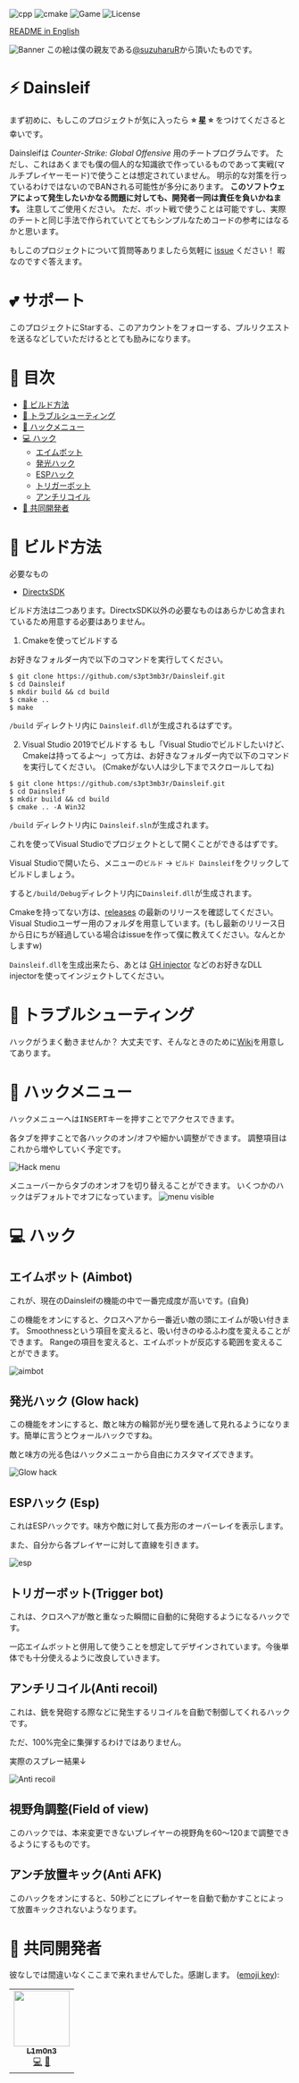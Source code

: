 ![cpp](https://img.shields.io/badge/C%2B%2B-17-%23ff40d9.svg?style=flat)
![cmake](https://img.shields.io/badge/cmake-3.16-yellow)
![Game](https://img.shields.io/badge/Game-CS%3AGO-blue.svg?style=flat)
![License](http://img.shields.io/badge/license-MIT-yellowgreen.svg?style=flat)

[README in English](https://github.com/s3pt3mb3r/Dainsleif/blob/master/README.md)

![Banner](https://user-images.githubusercontent.com/33578715/90953346-22056a00-e49d-11ea-9b63-56f33187e667.png)
この絵は僕の親友である[@suzuharuR](https://twitter.com/suzuharuR)から頂いたものです。

# :zap: Dainsleif

まず初めに、もしこのプロジェクトが気に入ったら **:star: 星 :star:** をつけてくださると幸いです。

Dainsleifは _Counter-Strike: Global Offensive_ 用のチートプログラムです。
ただし、これはあくまでも僕の個人的な知識欲で作っているものであって実戦(マルチプレイヤーモード)で使うことは想定されていません。
明示的な対策を行っているわけではないのでBANされる可能性が多分にあります。 **このソフトウェアによって発生したいかなる問題に対しても、開発者一同は責任を負いかねます。** 注意してご使用ください。
ただ、ボット戦で使うことは可能ですし、実際のチートと同じ手法で作られていてとてもシンプルなためコードの参考にはなるかと思います。

もしこのプロジェクトについて質問等ありましたら気軽に [issue](https://github.com/s3pt3mb3r/Dainsleif/issues) ください！
暇なのですぐ答えます。

# :two_hearts: サポート
このプロジェクトにStarする、このアカウントをフォローする、プルリクエストを送るなどしていただけるととても励みになります。

# :pushpin: 目次

- [:syringe: ビルド方法](#syringe-ビルド方法)
- [:rotating_light: トラブルシューティング](#rotating_light-トラブルシューティング)
- [:scroll: ハックメニュー](#scroll-ハックメニュー)
- [:computer: ハック](#computer-ハック)
    - [エイムボット](#エイムボット)
    - [発光ハック](#発光ハック)
    - [ESPハック](#ESPハック)
    - [トリガーボット](#トリガーボット)
    - [アンチリコイル](#アンチリコイル)
- [:busts_in_silhouette: 共同開発者](#busts_in_silhouette-共同開発者)

# :syringe: ビルド方法

必要なもの
- [DirectxSDK](https://www.microsoft.com/en-au/download/details.aspx?id=6812)

ビルド方法は二つあります。DirectxSDK以外の必要なものはあらかじめ含まれているため用意する必要はありません。

1. Cmakeを使ってビルドする

お好きなフォルダー内で以下のコマンドを実行してください。
```
$ git clone https://github.com/s3pt3mb3r/Dainsleif.git
$ cd Dainsleif
$ mkdir build && cd build
$ cmake ..
$ make
```

`/build` ディレクトリ内に `Dainsleif.dll`が生成されるはずです。

2. Visual Studio 2019でビルドする
もし「Visual Studioでビルドしたいけど、Cmakeは持ってるよ～」って方は、お好きなフォルダー内で以下のコマンドを実行してください。
(Cmakeがない人は少し下までスクロールしてね)
```
$ git clone https://github.com/s3pt3mb3r/Dainsleif.git
$ cd Dainsleif
$ mkdir build && cd build
$ cmake .. -A Win32
```
`/build` ディレクトリ内に `Dainsleif.sln`が生成されます。

これを使ってVisual Studioでプロジェクトとして開くことができるはずです。

Visual Studioで開いたら、メニューの`ビルド` → `ビルド Dainsleif`をクリックしてビルドしましょう。

すると`/build/Debug`ディレクトリ内に`Dainsleif.dll`が生成されます。

Cmakeを持ってない方は、[releases](https://github.com/s3pt3mb3r/Dainsleif/releases) の最新のリリースを確認してください。
Visual Studioユーザー用のフォルダを用意しています。(もし最新のリリース日から日にちが経過している場合はissueを作って僕に教えてください。なんとかしますw)

`Dainsleif.dll`を生成出来たら、あとは [GH injector](https://guidedhacking.com/resources/guided-hacking-dll-injector.4/) などのお好きなDLL injectorを使ってインジェクトしてください。

# :rotating_light: トラブルシューティング

ハックがうまく動きませんか？ 大丈夫です、そんなときのために[Wiki](https://github.com/s3pt3mb3r/Dainsleif/wiki/Trouble-shooting)を用意してあります。

# :scroll: ハックメニュー

ハックメニューへは<kbd>INSERT</kbd>キーを押すことでアクセスできます。

各タブを押すことで各ハックのオン/オフや細かい調整ができます。
調整項目はこれから増やしていく予定です。

![Hack menu](https://user-images.githubusercontent.com/33578715/89070761-09c39300-d3a8-11ea-9aac-18cf2749b622.gif)

メニューバーからタブのオンオフを切り替えることができます。
いくつかのハックはデフォルトでオフになっています。
![menu visible](https://user-images.githubusercontent.com/33578715/91351549-0f7f8d80-e81b-11ea-9216-e7d77a0566d1.png)

# :computer: ハック

## エイムボット (Aimbot)

これが、現在のDainsleifの機能の中で一番完成度が高いです。(自負)

この機能をオンにすると、クロスヘアから一番近い敵の頭にエイムが吸い付きます。
Smoothnessという項目を変えると、吸い付きのゆるふわ度を変えることができます。
Rangeの項目を変えると、エイムボットが反応する範囲を変えることができます。

![aimbot](https://user-images.githubusercontent.com/33578715/89108283-b31e8d80-d469-11ea-8e55-e4e469d74576.gif)

## 発光ハック (Glow hack)

この機能をオンにすると、敵と味方の輪郭が光り壁を通して見れるようになります。簡単に言うとウォールハックですね。

敵と味方の光る色はハックメニューから自由にカスタマイズできます。

![Glow hack](https://user-images.githubusercontent.com/33578715/89087560-48b51100-d3c7-11ea-9ada-8ef04acfa52c.png)

## ESPハック (Esp)

これはESPハックです。味方や敵に対して長方形のオーバーレイを表示します。

また、自分から各プレイヤーに対して直線を引きます。

![esp](https://user-images.githubusercontent.com/33578715/92253522-30726d80-ef02-11ea-80d3-fdb7045851d0.png)

## トリガーボット(Trigger bot)

これは、クロスヘアが敵と重なった瞬間に自動的に発砲するようになるハックです。

一応エイムボットと併用して使うことを想定してデザインされています。今後単体でも十分使えるように改良していきます。

## アンチリコイル(Anti recoil)

これは、銃を発砲する際などに発生するリコイルを自動で制御してくれるハックです。

ただ、100%完全に集弾するわけではありません。

実際のスプレー結果↓

![Anti recoil](https://user-images.githubusercontent.com/33578715/89087634-769a5580-d3c7-11ea-83b1-dc31345e7424.png)

## 視野角調整(Field of view)

このハックでは、本来変更できないプレイヤーの視野角を60～120まで調整できるようにするものです。

## アンチ放置キック(Anti AFK)

このハックをオンにすると、50秒ごとにプレイヤーを自動で動かすことによって放置キックされないようなります。

# :busts_in_silhouette: 共同開発者

彼なしでは間違いなくここまで来れませんでした。感謝します。 ([emoji key](https://allcontributors.org/docs/en/emoji-key)):

<!-- ALL-CONTRIBUTORS-LIST:START - Do not remove or modify this section -->
<!-- prettier-ignore-start -->
<!-- markdownlint-disable -->
<table>
  <tr>
    <td align="center"><a href="https://github.com/l1m0n3"><img src="https://avatars1.githubusercontent.com/u/13360351?v=4" width="100px;" alt=""/><br /><sub><b>L1m0n3</b></sub></a><br /><a href="https://github.com/s3pt3mb3r/Dainsleif/commits?author=l1m0n3" title="Code">💻</a> <a href="#maintenance-l1m0n3" title="Maintenance">🚧</a></td>
  </tr>
</table>

<!-- markdownlint-enable -->
<!-- prettier-ignore-end -->
<!-- ALL-CONTRIBUTORS-LIST:END -->
